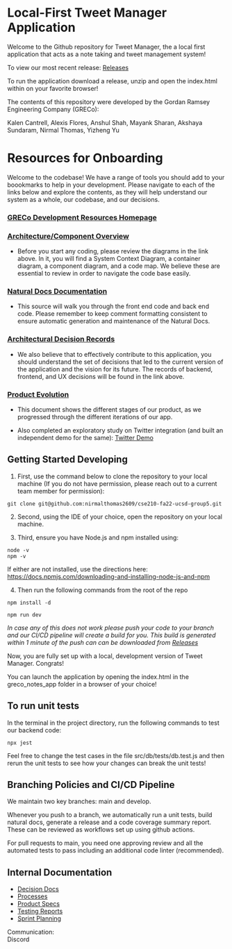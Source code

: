 # Local-First Tweet Manager Application

Welcome to the Github repository for Tweet Manager, the a local first application that acts as a note taking and tweet management system!

To view our most recent release: [Releases](https://github.com/nirmalthomas2609/cse210-fa22-ucsd-group5/releases)

To run the application download a release, unzip and open the index.html within on your favorite browser!

The contents of this repository were developed by the Gordan Ramsey Engineering Company (GRECo):

Kalen Cantrell, Alexis Flores, Anshul Shah, Mayank Sharan, Akshaya Sundaram, Nirmal Thomas, Yizheng Yu  

# Resources for Onboarding

Welcome to the codebase! We have a range of tools you should add to your boookmarks to help in your development. Please navigate to each of the links below and explore the contents, as they will help understand our system as a whole, our codebase, and our decisions.

### [GRECo Development Resources Homepage](https://nirmalthomas2609.github.io/cse210-fa22-ucsd-group5/)

### [Architecture/Component Overview](https://nirmalthomas2609.github.io/cse210-fa22-ucsd-group5/c4_model/C4_Documentation.html)

- Before you start any coding, please review the diagrams in the link above. In it, you will find a System Context Diagram, a container diagram, a component diagram, and a code map. We believe these are essential to review in order to navigate the code base easily.

### [Natural Docs Documentation](https://nirmalthomas2609.github.io/cse210-fa22-ucsd-group5/naturaldocs/)

- This source will walk you through the front end code and back end code. Please remember to keep comment formatting consistent to ensure automatic generation and maintenance of the Natural Docs.

### [Architectural Decision Records](https://nirmalthomas2609.github.io/cse210-fa22-ucsd-group5/decisions/)

- We also believe that to effectively contribute to this application, you should understand the set of decisions that led to the current version of the application and the vision for its future. The records of backend, frontend, and UX decisions will be found in the link above.

### [Product Evolution](https://coda.io/d/Product-Evolution_deTs8LnIArk)

- This document shows the different stages of our product, as we progressed through the different iterations of our app.

- Also completed an exploratory study on Twitter integration (and built an independent demo for the same): [Twitter Demo](https://github.com/CSE210-Group5/twitter_post_api_demo_app)

## Getting Started Developing

1. First, use the command below to clone the repository to your local machine (If you do not have permission, please reach out to a current team member for permission):

`git clone git@github.com:nirmalthomas2609/cse210-fa22-ucsd-group5.git`

2. Second, using the IDE of your choice, open the repository on your local machine.

3. Third, ensure you have Node.js and npm installed using:  

`node -v`  
`npm -v`  

If either are not installed, use the directions here: https://docs.npmjs.com/downloading-and-installing-node-js-and-npm  

4. Then run the following commands from the root of the repo

`npm install -d`

`npm run dev`

*In case any of this does not work please push your code to your branch and our CI/CD pipeline will create a build for you. This build is generated within 1 minute of the push can can be downloaded from [Releases](https://github.com/nirmalthomas2609/cse210-fa22-ucsd-group5/releases)*

Now, you are fully set up with a local, development version of Tweet Manager. Congrats!

You can launch the application by opening the index.html in the greco_notes_app folder in a browser of your choice!

## To run unit tests

In the terminal in the project directory, run the following commands to test our backend code:  

`npx jest`  

Feel free to change the test cases in the file src/db/tests/db.test.js and then rerun the unit tests to see how your changes can break the unit tests!

## Branching Policies and CI/CD Pipeline

We maintain two key branches: main and develop. 

Whenever you push to a branch, we automatically run a unit tests, build natural docs, generate a release and a code coverage summary report. These can be reviewed as workflows set up using github actions.

For pull requests to main, you need one approving review and all the automated tests to pass including an additional code linter (recommended).

## Internal Documentation

* [Decision Docs](https://coda.io/workspaces/ws-NEOCxZp2yH/folders/fl-eO22fp3pi_)
* [Processes](https://coda.io/workspaces/ws-NEOCxZp2yH/folders/fl-E7VJ8DGEow)
* [Product Specs](https://coda.io/workspaces/ws-NEOCxZp2yH/folders/fl-E7VJ8DGEow)
* [Testing Reports](https://coda.io/workspaces/ws-NEOCxZp2yH/folders/fl-0PWeswvamv)
* [Sprint Planning](https://tree.taiga.io/project/mayanksharan-cse-210-group-5/timeline)

Communication:  
Discord



